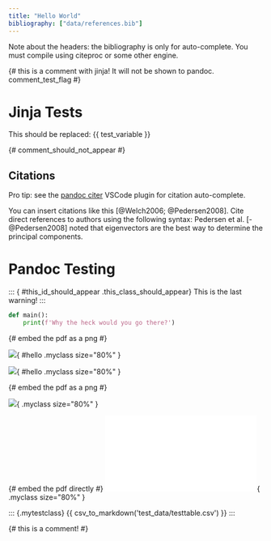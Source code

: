 ```yaml
---
title: "Hello World"
bibliography: ["data/references.bib"]
---
```


Note about the headers: the bibliography is only for auto-complete. You must compile using citeproc or some other engine.


{# this is a comment with jinja! It will not be shown to pandoc. comment_test_flag #}

# Jinja Tests

This should be replaced: {{ test_variable }}


{# comment_should_not_appear #}

## Citations

Pro tip: see the [pandoc citer](https://marketplace.visualstudio.com/items?itemName=notZaki.pandocciter) VSCode plugin for citation auto-complete.

You can insert citations like this  [@Welch2006; @Pedersen2008]. Cite direct references to authors using the following syntax: Pedersen et al. [-@Pedersen2008] noted that eigenvectors are the best way to determine the principal components.


# Pandoc Testing
::: { #this_id_should_appear .this_class_should_appear}
This is the last warning!
:::

```python
def main():
    print(f'Why the heck would you go there?')
```

{# embed the pdf as a png #}

![]({{svg_to_png("https://storage.googleapis.com/public_data_09324832787/static_factory_methods.svg")}}){ #hello .myclass size="80%" }

![]({{svg_to_png("test_data/drawing.svg")}}){ #hello .myclass size="80%" }


{# embed the pdf as a png #}

![]({{pdf_to_png("test_data/drawing.pdf")}}){ .myclass size="80%" }

{# embed the pdf directly #}
![](test_data/drawing.pdf){ .myclass size="80%" }


::: {.mytestclass}
{{ csv_to_markdown('test_data/testtable.csv') }}
:::

{# this is a comment! #}
